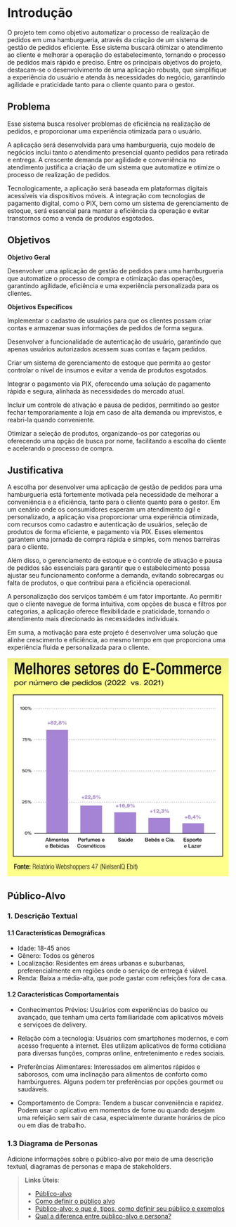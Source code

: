 # Introdução

O projeto tem como objetivo automatizar o processo de realização de pedidos em uma hamburgueria, através da criação de um sistema de gestão de pedidos eficiente. Esse sistema buscará otimizar o atendimento ao cliente e melhorar a operação do estabelecimento, tornando o processo de pedidos mais rápido e preciso. Entre os principais objetivos do projeto, destacam-se o desenvolvimento de uma aplicação robusta, que simplifique a experiência do usuário e atenda às necessidades do negócio, garantindo agilidade e praticidade tanto para o cliente quanto para o gestor.


## Problema
Esse sistema busca resolver problemas de eficiência na realização de pedidos, e proporcionar uma experiência otimizada para o usuário.

A aplicação será desenvolvida para uma hamburgueria, cujo modelo de negócios inclui tanto o atendimento presencial quanto pedidos para retirada e entrega. A crescente demanda por agilidade e conveniência no atendimento justifica a criação de um sistema que automatize e otimize o processo de realização de pedidos.

Tecnologicamente, a aplicação será baseada em plataformas digitais acessíveis via dispositivos móveis. A integração com tecnologias de pagamento digital, como o PIX, bem como um sistema de gerenciamento de estoque, será essencial para manter a eficiência da operação e evitar transtornos como a venda de produtos esgotados.

## Objetivos
**Objetivo Geral**

Desenvolver uma aplicação de gestão de pedidos para uma hamburgueria que automatize o processo de compra e otimização das operações, garantindo agilidade, eficiência e uma experiência personalizada para os clientes.

**Objetivos Específicos**

Implementar o cadastro de usuários para que os clientes possam criar contas e armazenar suas informações de pedidos de forma segura.

Desenvolver a funcionalidade de autenticação de usuário, garantindo que apenas usuários autorizados acessem suas contas e façam pedidos.

Criar um sistema de gerenciamento de estoque que permita ao gestor controlar o nível de insumos e evitar a venda de produtos esgotados.

Integrar o pagamento via PIX, oferecendo uma solução de pagamento rápida e segura, alinhada às necessidades do mercado atual.

Incluir um controle de ativação e pausa de pedidos, permitindo ao gestor fechar temporariamente a loja em caso de alta demanda ou imprevistos, e reabri-la quando conveniente.

Otimizar a seleção de produtos, organizando-os por categorias ou oferecendo uma opção de busca por nome, facilitando a escolha do cliente e acelerando o processo de compra.
 
## Justificativa

A escolha por desenvolver uma aplicação de gestão de pedidos para uma hamburgueria está fortemente motivada pela necessidade de melhorar a conveniência e a eficiência, tanto para o cliente quanto para o gestor. Em um cenário onde os consumidores esperam um atendimento ágil e personalizado, a aplicação visa proporcionar uma experiência otimizada, com recursos como cadastro e autenticação de usuários, seleção de produtos de forma eficiente, e pagamento via PIX. Esses elementos garantem uma jornada de compra rápida e simples, com menos barreiras para o cliente.

Além disso, o gerenciamento de estoque e o controle de ativação e pausa de pedidos são essenciais para garantir que o estabelecimento possa ajustar seu funcionamento conforme a demanda, evitando sobrecargas ou falta de produtos, o que contribui para a eficiência operacional.

A personalização dos serviços também é um fator importante. Ao permitir que o cliente navegue de forma intuitiva, com opções de busca e filtros por categorias, a aplicação oferece flexibilidade e praticidade, tornando o atendimento mais direcionado às necessidades individuais.

Em suma, a motivação para este projeto é desenvolver uma solução que alinhe crescimento e eficiência, ao mesmo tempo em que proporciona uma experiência fluida e personalizada para o cliente.

![Estatica de comércios com apps](img/estatistica.png)

## Público-Alvo

### 1. Descrição Textual
#### 1.1 Características Demográficas
* Idade: 18-45 anos 
* Gênero: Todos os gêneros 
* Localização: Residentes em áreas urbanas e suburbanas, preferencialmente em regiões onde o serviço de entrega é viável.
* Renda: Baixa a média-alta, que pode gastar com refeições fora de casa. 

#### 1.2 Características Comportamentais
* Conhecimentos Prévios: Usuários com experiências do basico ou avançado, que tenham uma certa familiaridade com aplicativos móveis e serviçoes de delivery.

* Relação com a tecnologia: Usuários com smartphones modernos, e com acesso frequente a internet. Eles utilizam aplicativos de forma cotidiana para diversas funções, compras online, entretenimento e redes sociais.

* Preferências Alimentares: Interessados em alimentos rápidos e saborosos, com uma inclinação para alimentos de conforto como hambúrgueres. Alguns podem ter preferências por opções gourmet ou saudáveis.

* Comportamento de Compra: Tendem a buscar conveniência e rapidez. Podem usar o aplicativo em momentos de fome ou quando desejam uma refeição sem sair de casa, especialmente durante horários de pico ou em dias de trabalho.

### 1.3 Diagrama de Personas



Adicione informações sobre o público-alvo por meio de uma descrição textual, diagramas de personas e mapa de stakeholders.

> **Links Úteis**:
> - [Público-alvo](https://blog.hotmart.com/pt-br/publico-alvo/)
> - [Como definir o público alvo](https://exame.com/pme/5-dicas-essenciais-para-definir-o-publico-alvo-do-seu-negocio/)
> - [Público-alvo: o que é, tipos, como definir seu público e exemplos](https://klickpages.com.br/blog/publico-alvo-o-que-e/)
> - [Qual a diferença entre público-alvo e persona?](https://rockcontent.com/blog/diferenca-publico-alvo-e-persona/)
